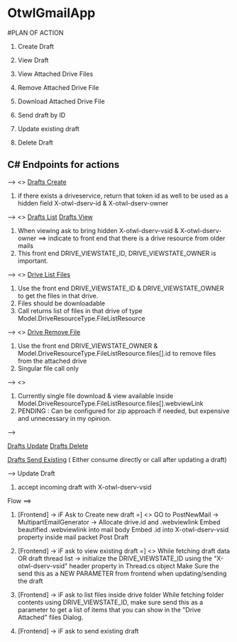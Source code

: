 # OtwlGmailApp

#PLAN OF ACTION

1. Create Draft

2. View Draft
3. View Attached Drive Files
4. Remove Attached Drive File
5. Download Attached Drive File

6. Send draft by ID

7. Update existing draft

8. Delete Draft

## C# Endpoints for actions 

--> <<Create Draft>> 
[Drafts Create](/postNewMail)
1. if there exists a driveservice, return that token id as well to be used as a hidden field X-otwl-dserv-id & X-otwl-dserv-owner

--> <<view Draft>>
[Drafts List](/getDraftThreads)
[Drafts View](/getDraftData?ThreadId)
1. When viewing ask to bring hidden X-otwl-dserv-vsid & X-otwl-dserv-owner ==> indicate to front end that there is a drive resource from older mails 
2. This front end DRIVE_VIEWSTATE_ID, DRIVE_VIEWSTATE_OWNER is important. 


--> <<view Attached Drive Files>>
[Drive List Files](/getDrvSrvAttFiles)
1. Use the front end DRIVE_VIEWSTATE_ID & DRIVE_VIEWSTATE_OWNER to get the files in that drive.
2. Files should be downloadable 
3. Call returns list of files in that drive of type Model.DriveResourceType.FileListResource 

--> <<Remove Attached Drive File>>
[Drive Remove File](/trashDrvSrvAttFile)
1. Use the front end DRIVE_VIEWSTATE_OWNER & Model.DriveResourceType.FileListResource.files[].id to remove files from the attached drive
2. Singular file call only

--> <<Download Attached Drive File>>
1. Currently single file download & view available inside Model.DriveResourceType.FileListResource.files[].webviewLink
2. PENDING : Can be configured for zip approach if needed, but expensive and unnecessary in my opinion.

-->




[Drafts Update](/postDraft?DraftId)
[Drafts Delete](/)

[Drafts Send Existing](/sendDraft?DraftId)
( Either consume directly or call after updating a draft)

--> Update Draft
1. accept incoming draft with X-otwl-dserv-vsid

Flow ==> 

1. [Frontend] -> iF Ask to Create new draft =]  <<Create Draft>>
GO to PostNewMail -> MultipartEmailGenerator -> Allocate drive.id and .webviewlink
Embed beautified .webviewlink into mail body 
Embed .id into X-otwl-dserv-vsid property inside mail packet 
Post Draft


2. [Frontend] -> iF ask to view existing draft =] <<view Draft>>
While fetching draft data OR draft thread list -> initialize the DRIVE_VIEWSTATE_ID using the "X-otwl-dserv-vsid" header property in Thread.cs object 
Make Sure the send this as a NEW PARAMETER from frontend when updating/sending the draft 

3. [Frontend] -> iF ask to list files inside drive folder 
While fetching folder contents using DRIVE_VIEWSTATE_ID, make sure send this as a parameter to get a list of items that you can show in the "Drive Attached" files Dialog.


4. [Frontend] -> iF ask to send existing draft 

